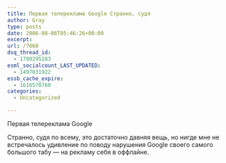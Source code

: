 ```yaml
---
title: Первая телереклама Google Странно, судя
author: Gray
type: posts
date: 2006-08-06T05:46:26+00:00
excerpt:
url: /7668
dsq_thread_id:
  - 1790295283
esml_socialcount_LAST_UPDATED:
  - 1497031922
essb_cache_expire:
  - 1616570760
categories:
  - Uncategorized

---
```








Первая телереклама Google  
  
Странно, судя по всему, это достаточно давняя вещь, но нигде мне не встречалось удивление по поводу нарушения Google своего самого большого табу &#8212; на рекламу себя в оффлайне.